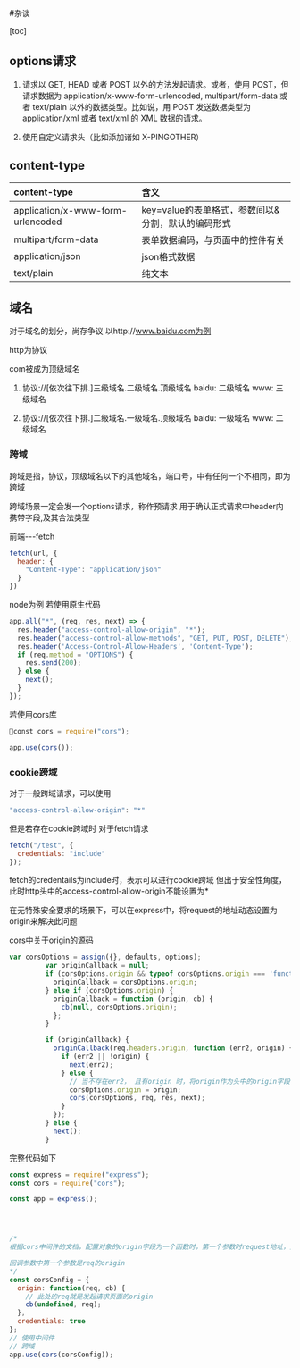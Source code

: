 #杂谈

[toc]


## options请求


1. 请求以 GET, HEAD 或者 POST 以外的方法发起请求。或者，使用 POST，但请求数据为 application/x-www-form-urlencoded, multipart/form-data 或者 text/plain 以外的数据类型。比如说，用 POST 发送数据类型为 application/xml 或者 text/xml 的 XML 数据的请求。

2. 使用自定义请求头（比如添加诸如 X-PINGOTHER）




## content-type



| content-type | 含义 |
| :------------- | :------------- |
|application/x-www-form-urlencoded | key=value的表单格式，参数间以&分割，默认的编码形式 |
|multipart/form-data| 表单数据编码，与页面中的控件有关 |
| application/json| json格式数据 |
| text/plain | 纯文本 |


## 域名
对于域名的划分，尚存争议
以http://www.baidu.com为例

http为协议

com被成为顶级域名


1. 协议://[依次往下排.]三级域名.二级域名.顶级域名
  baidu: 二级域名
  www: 三级域名

2. 协议://[依次往下排.]二级域名.一级域名.顶级域名
  baidu: 一级域名
  www: 二级域名


### 跨域
跨域是指，协议，顶级域名以下的其他域名，端口号，中有任何一个不相同，即为跨域

跨域场景一定会发一个options请求，称作预请求
用于确认正式请求中header内携带字段,及其合法类型


前端---fetch
```js
fetch(url, {
  header: {
    "Content-Type": "application/json"
  }
})
```





node为例
若使用原生代码
```js
app.all("*", (req, res, next) => {
  res.header("access-control-allow-origin", "*");
  res.header("access-control-allow-methods", "GET, PUT, POST, DELETE");
  res.header('Access-Control-Allow-Headers', 'Content-Type');
  if (req.method = "OPTIONS") {
    res.send(200);
  } else {
    next();
  }
});
```

若使用cors库
```js
const cors = require("cors");

app.use(cors());
```

### cookie跨域

对于一般跨域请求，可以使用
```JavaScript
"access-control-allow-origin": "*"
```

但是若存在cookie跨域时
对于fetch请求
```JavaScript
fetch("/test", {
  credentials: "include"
});
```
fetch的credentails为include时，表示可以进行cookie跨域
但出于安全性角度，此时http头中的access-control-allow-origin不能设置为*

在无特殊安全要求的场景下，可以在express中，将request的地址动态设置为origin来解决此问题


cors中关于origin的源码
```JavaScript
var corsOptions = assign({}, defaults, options);
         var originCallback = null;
         if (corsOptions.origin && typeof corsOptions.origin === 'function') {
           originCallback = corsOptions.origin;
         } else if (corsOptions.origin) {
           originCallback = function (origin, cb) {
             cb(null, corsOptions.origin);
           };
         }

         if (originCallback) {
           originCallback(req.headers.origin, function (err2, origin) {
             if (err2 || !origin) {
               next(err2);
             } else {
               // 当不存在err2， 且有origin 时，将origin作为头中的origin字段
               corsOptions.origin = origin;
               cors(corsOptions, req, res, next);
             }
           });
         } else {
           next();
         }
```
完整代码如下
```javascript
const express = require("express");
const cors = require("cors");

const app = express();




/*
根据cors中间件的文档，配置对象的origin字段为一个函数时，第一个参数时request地址，第二个参数是是一个回调参数

回调参数中第一个参数是req的origin
*/
const corsConfig = {
  origin: function(req, cb) {
    // 此处的req就是发起请求页面的origin
    cb(undefined, req);
  },
  credentials: true
};
// 使用中间件
// 跨域
app.use(cors(corsConfig));

```
